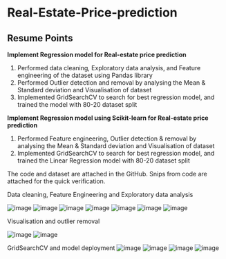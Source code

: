 # Real-Estate-Price-prediction
## Resume Points
**Implement Regression model for Real-estate price prediction**
1. Performed data cleaning, Exploratory data analysis, and Feature engineering of the dataset using Pandas library
2. Performed Outlier detection and removal by analysing the Mean & Standard deviation and Visualisation of dataset
3. Implemented GridSearchCV to search for best regression model, and trained the model with 80-20 dataset split

**Implement Regression model using Scikit-learn for Real-estate price prediction**
1. Performed Feature engineering, Outlier detection & removal by analysing the Mean & Standard deviation and Visualisation of dataset
2. Implemented GridSearchCV to search for best regression model, and trained the Linear Regression model with 80-20 dataset split

The code and dataset are attached in the GitHub. Snips from code are attached for the quick verification.

Data cleaning, Feature Engineering and Exploratory data analysis


![image](https://user-images.githubusercontent.com/71177034/130023240-4abab7f0-daf2-4cbc-927c-ccc3ce7360b4.png)
![image](https://user-images.githubusercontent.com/71177034/130023333-9e81363e-b862-44d7-b788-0989099e69ca.png)
![image](https://user-images.githubusercontent.com/71177034/130023393-529bb0f6-c185-48bd-9559-f5b2c42735f1.png)
![image](https://user-images.githubusercontent.com/71177034/130023508-436d101f-3d9b-4082-b56e-876afb54888f.png)
![image](https://user-images.githubusercontent.com/71177034/130023584-aee18e83-90d4-4a73-84a8-216f6a2a84d2.png)
![image](https://user-images.githubusercontent.com/71177034/130023635-c4fc5ee0-2ffa-4b50-91e0-51bcb7b42650.png)
![image](https://user-images.githubusercontent.com/71177034/130023716-599d0a6f-ba9d-4464-9bd2-15ffe7c0014e.png)

Visualisation and outlier removal

![image](https://user-images.githubusercontent.com/71177034/130023882-aed91a22-0c98-4bd1-9164-9a3e89022f17.png)
![image](https://user-images.githubusercontent.com/71177034/130023925-ac534635-2da6-435f-904f-4ea92aba83c3.png)

GridSearchCV and model deployment
![image](https://user-images.githubusercontent.com/71177034/130190672-5c6b95d8-14c7-452a-8a45-c6222a5042bf.png)
![image](https://user-images.githubusercontent.com/71177034/130024189-eca8ce67-8bc7-4e9a-9d50-3f84e1304664.png)
![image](https://user-images.githubusercontent.com/71177034/130024292-17d19331-ed53-4f53-b0f6-4329109b7f2a.png)
![image](https://user-images.githubusercontent.com/71177034/130024357-55f692fc-b691-4f4e-bb34-3ced46680f57.png)






















